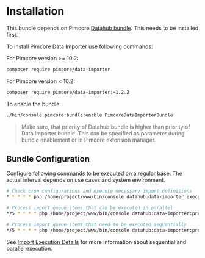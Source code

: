 # Installation

This bundle depends on Pimcore [Datahub bundle](https://github.com/pimcore/data-hub). This needs 
to be installed first. 

To install Pimcore Data Importer use following commands: 

For Pimcore version >= 10.2:
```bash
composer require pimcore/data-importer
```

For Pimcore version < 10.2:
```bash
composer require pimcore/data-importer:~1.2.2
```

To enable the bundle:

```bash
./bin/console pimcore:bundle:enable PimcoreDataImporterBundle
```

> Make sure, that priority of Datahub bundle is higher than priority of Data Importer bundle. 
> This can be specified as parameter during bundle enablement or in Pimcore extension manager. 

## Bundle Configuration

Configure following commands to be executed on a regular base. The actual interval depends on use cases and system environment.  

```bash 
# Check cron configurations and execute necessary import definitions
* * * * * php /home/project/www/bin/console datahub:data-importer:execute-cron

# Process import queue items that can be executed in parallel
*/5 * * * * php /home/project/www/bin/console datahub:data-importer:process-queue-parallel --processes=5

# Process import queue items that need to be executed sequentially 
*/5 * * * * php /home/project/www/bin/console datahub:data-importer:process-queue-sequential 
```

See [Import Execution Details](04_Import_Execution_Details.md) for more information about sequential and parallel execution. 